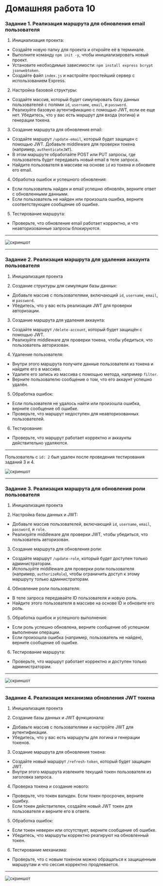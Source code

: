 # Домашняя работа 10


### Задание 1. Реализация маршрута для обновления email пользователя

1. Инициализация проекта:
- Создайте новую папку для проекта и откройте её в терминале.
- Выполните команду `npm init -y`, чтобы инициализировать новый проект.
- Установите необходимые зависимости: `npm install express bcrypt jsonwebtoken`.
- Создайте файл `index.js` и настройте простейший сервер с использованием Express.

2. Настройка базовой структуры:
    
- Создайте массив, который будет симулировать базу данных пользователей с полями `id`, `username`, `email`, и `password`.
- Реализуйте базовую аутентификацию с помощью JWT, если ее еще нет. Убедитесь, что у вас есть маршрут для входа (логина) и генерации токена.

3. Создание маршрута для обновления email:
- Создайте маршрут `/update-email`, который будет защищен с помощью JWT. Добавьте middleware для проверки токена (например, `authenticateJWT`).
- В этом маршруте обработайте POST или PUT запросы, где пользователь будет передавать новый email в теле запроса.
- Найдите пользователя в массиве на основе `id` из токена и обновите его email.

4. Обработка ошибок и успешного обновления:
- Если пользователь найден и email успешно обновлён, верните ответ с обновленными данными.
- Если пользователь не найден или произошла ошибка, верните соответствующее сообщение об ошибке.

5. Тестирование маршрута:
- Проверьте, что обновление email работает корректно, и что неавторизованные запросы блокируются.


---

![скриншот](./images/img01.png)

---

### Задание 2. Реализация маршрута для удаления аккаунта пользователя

1. Инициализация проекта

2. Создание структуры для симуляции базы данных:
- Добавьте массив с пользователями, включающий `id`, `username`, `email`, и `password`.
- Убедитесь, что у вас есть реализация JWT для проверки авторизации.

3. Создание маршрута для удаления аккаунта:
- Создайте маршрут `/delete-account`, который будет защищён с помощью JWT.
- Реализуйте middleware для проверки токена, чтобы убедиться, что пользователь авторизован.

4. Удаление пользователя:
- Внутри этого маршрута получите данные пользователя из токена и найдите его в массиве.
- Удалите его запись из массива с помощью метода, например `filter`.
- Верните пользователю сообщение о том, что его аккаунт успешно удалён.

5. Обработка ошибок:
- Если пользователя не удалось найти или произошла ошибка, верните сообщение об ошибке.
- Проверьте, что маршрут недоступен для неавторизованных пользователей.

6. Тестирование:
- Проверьте, что маршрут работает корректно и аккаунты действительно удаляются.
    
---
Пользователь с `id: 2` был удален после проведения тестирования заданий 3 и 4.

![скриншот](./images/img02.png)

---

### Задание 3. Реализация маршрута для обновления роли пользователя

1. Инициализация проекта  

2. Настройка базы данных и JWT:
- Добавьте массив пользователей, включающий `id`, `username`, `email`, `password`, и `role`.
- Реализуйте middleware для проверки JWT, чтобы убедиться, что пользователь авторизован.

3. Создание маршрута для обновления роли:
- Создайте маршрут `/update-role`, который будет доступен только администраторам.
- Используйте middleware для проверки роли пользователя (например, `authorizeRole`), чтобы ограничить доступ к этому маршруту только администраторам.

4. Обновление роли пользователя:
- В теле запроса передавайте ID пользователя и новую роль.
- Найдите этого пользователя в массиве на основе ID и обновите его роль.

5. Обработка ошибок и успешного выполнения:
- Если роль успешно обновлена, верните сообщение об успешном выполнении операции.
- Если произошла ошибка (например, пользователь не найден), верните сообщение об ошибке.

6. Тестирование маршрута:
- Проверьте, что маршрут работает корректно и доступен только администраторам.

---

![скриншот](./images/img03.png)

---

### Задание 4. Реализация механизма обновления JWT токена

1. Инициализация проекта

2. Создание базы данных и JWT функционала:
- Добавьте массив с пользователями и настройте JWT для аутентификации.
- Убедитесь, что у вас есть маршруты для логина и генерации токенов.

3. Создание маршрута для обновления токена:
- Создайте новый маршрут `/refresh-token`, который будет защищен JWT.
- Внутри этого маршрута извлеките текущий токен пользователя из заголовка запроса.

4. Проверка токена и создание нового:
- Проверьте, что токен валиден. Если токен просрочен, верните ошибку.
- Если токен действителен, создайте новый JWT токен для пользователя и верните его в ответе.

5. Обработка ошибок:
- Если токен неверен или отсутствует, верните сообщение об ошибке.
- Убедитесь, что маршруты корректно реагируют на обновленный токен.

6. Тестирование механизма:
- Проверьте, что с новым токеном можно обращаться к защищенным маршрутам и что сессия корректно продлевается.
---

![скриншот](./images/img04.png)

